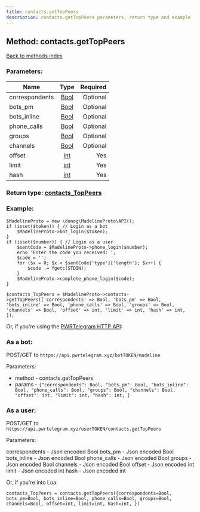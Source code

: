 ```yaml
---
title: contacts.getTopPeers
description: contacts.getTopPeers parameters, return type and example
---
```

## Method: contacts.getTopPeers  
[Back to methods index](index.md)


### Parameters:

| Name     |    Type       | Required |
|----------|:-------------:|---------:|
|correspondents|[Bool](../types/Bool.md) | Optional|
|bots\_pm|[Bool](../types/Bool.md) | Optional|
|bots\_inline|[Bool](../types/Bool.md) | Optional|
|phone\_calls|[Bool](../types/Bool.md) | Optional|
|groups|[Bool](../types/Bool.md) | Optional|
|channels|[Bool](../types/Bool.md) | Optional|
|offset|[int](../types/int.md) | Yes|
|limit|[int](../types/int.md) | Yes|
|hash|[int](../types/int.md) | Yes|


### Return type: [contacts\_TopPeers](../types/contacts_TopPeers.md)

### Example:


```
$MadelineProto = new \danog\MadelineProto\API();
if (isset($token)) { // Login as a bot
    $MadelineProto->bot_login($token);
}
if (isset($number)) { // Login as a user
    $sentCode = $MadelineProto->phone_login($number);
    echo 'Enter the code you received: ';
    $code = '';
    for ($x = 0; $x < $sentCode['type']['length']; $x++) {
        $code .= fgetc(STDIN);
    }
    $MadelineProto->complete_phone_login($code);
}

$contacts_TopPeers = $MadelineProto->contacts->getTopPeers(['correspondents' => Bool, 'bots_pm' => Bool, 'bots_inline' => Bool, 'phone_calls' => Bool, 'groups' => Bool, 'channels' => Bool, 'offset' => int, 'limit' => int, 'hash' => int, ]);
```

Or, if you're using the [PWRTelegram HTTP API](https://pwrtelegram.xyz):

### As a bot:

POST/GET to `https://api.pwrtelegram.xyz/botTOKEN/madeline`

Parameters:

* method - contacts.getTopPeers
* params - `{"correspondents": Bool, "bots_pm": Bool, "bots_inline": Bool, "phone_calls": Bool, "groups": Bool, "channels": Bool, "offset": int, "limit": int, "hash": int, }`



### As a user:

POST/GET to `https://api.pwrtelegram.xyz/userTOKEN/contacts.getTopPeers`

Parameters:

correspondents - Json encoded Bool
bots_pm - Json encoded Bool
bots_inline - Json encoded Bool
phone_calls - Json encoded Bool
groups - Json encoded Bool
channels - Json encoded Bool
offset - Json encoded int
limit - Json encoded int
hash - Json encoded int



Or, if you're into Lua:

```
contacts_TopPeers = contacts.getTopPeers({correspondents=Bool, bots_pm=Bool, bots_inline=Bool, phone_calls=Bool, groups=Bool, channels=Bool, offset=int, limit=int, hash=int, })
```

